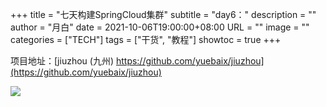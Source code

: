 +++
title       = "七天构建SpringCloud集群"
subtitle    = "day6："
description = ""
author      = "月白"
date        = 2021-10-06T19:00:00+08:00
URL         = ""
image       = ""
categories  = ["TECH"]
tags        = ["干货", "教程"]
showtoc     = true
+++

项目地址：[jiuzhou (九州) https://github.com/yuebaix/jiuzhou](https://github.com/yuebaix/jiuzhou)

<a style="display: inline-block;width: 400px;height: 170px" target="_blank" href="https://github.com/yuebaix/jiuzhou">
    <img align="left" src="https://github-readme-stats.vercel.app/api/pin/?username=yuebaix&theme=highcontrast&repo=jiuzhou" />
</a>
